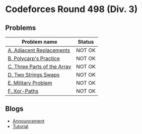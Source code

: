 # Codeforces Round 498 (Div. 3)

## Problems

|Problem name|Status|
|------------|---------|
| [A. Adjacent Replacements](problems/A._Adjacent_Replacements.md)|NOT OK|
| [B. Polycarp's Practice](problems/B._Polycarp's_Practice.md)|NOT OK|
| [C. Three Parts of the Array](problems/C._Three_Parts_of_the_Array.md)|NOT OK|
| [D. Two Strings Swaps](problems/D._Two_Strings_Swaps.md)|NOT OK|
| [E. Military Problem](problems/E._Military_Problem.md)|NOT OK|
| [F. Xor-Paths](problems/F._Xor-Paths.md)|NOT OK|
## Blogs

- [Announcement](blogs/Announcement.md)
- [Tutorial](blogs/Tutorial.md)
